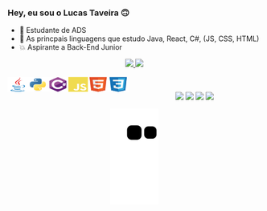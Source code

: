 ### Hey, eu sou o Lucas Taveira 🙃
- 🐝 Estudante de ADS
- 🌱 As princpais linguagens que estudo Java, React, C#, (JS, CSS, HTML)
- 💥 Aspirante a Back-End Junior

<div align="center">
  <a href="https://github.com/LucasTaveiraGon">
  <img height="180em" src="https://github-readme-stats.vercel.app/api?username=LucasTaveiraGon&show_icons=true&theme=chartreuse-dark&include_all_commits=true&count_private=true"/>
  <img height="180em" src="https://github-readme-stats.vercel.app/api/top-langs/?username=LucasTaveiraGon&layout=compact&langs_count=7&theme=chartreuse-dark"/>
   
   
    
<div style="display: inline_block"><br> 
  <img align="left" alt="lutagon-Java" height="30" width="40" src="https://raw.githubusercontent.com/devicons/devicon/master/icons/java/java-original.svg">
  <img align="left" alt="lutagon-Python" height="30" width="40" src="https://raw.githubusercontent.com/devicons/devicon/master/icons/python/python-original.svg">
  <img align="left" alt="lutagon-Csharp" height="30" width="40" src="https://raw.githubusercontent.com/devicons/devicon/master/icons/csharp/csharp-original.svg">  
  <img align="left" alt="lutagon-Js" height="30" width="40" src="https://raw.githubusercontent.com/devicons/devicon/master/icons/javascript/javascript-plain.svg">
  <img align="left" alt="lutagon-HTML" height="30" width="40" src="https://raw.githubusercontent.com/devicons/devicon/master/icons/html5/html5-original.svg">
  <img align="left" alt="lutagon-CSS" height="30" width="40" src="https://raw.githubusercontent.com/devicons/devicon/master/icons/css3/css3-original.svg">
</div>
  
  ##
 
<div> 
  <a href="https://instagram.com/lucastaveiragon" target="_blank"><img src="https://img.shields.io/badge/-Instagram-%23E4405F?style=for-the-badge&logo=instagram&logoColor=white" target="_blank"></a>
 <a href="https://discord.gg/LucasTaveira#4069" target="_blank"><img src="https://img.shields.io/badge/Discord-7289DA?style=for-the-badge&logo=discord&logoColor=white" target="_blank"></a> 
  <a href = "mailto:lucastaveirag@gmail.com"><img src="https://img.shields.io/badge/-Gmail-%23333?style=for-the-badge&logo=gmail&logoColor=white" target="_blank"></a>
  <a href="https://www.linkedin.com/in/lutagon" target="_blank"><img src="https://img.shields.io/badge/-LinkedIn-%230077B5?style=for-the-badge&logo=linkedin&logoColor=white" target="_blank"></a> 
 
  ![Snake animation](https://github.com/LucasTaveiraGon/LucasTaveiraGon/blob/output/github-contribution-grid-snake.svg)
 
</div>

